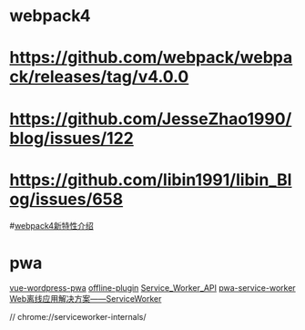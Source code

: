 # webpack4

# https://github.com/webpack/webpack/releases/tag/v4.0.0

# https://github.com/JesseZhao1990/blog/issues/122

# https://github.com/libin1991/libin_Blog/issues/658

#[webpack4新特性介绍](https://segmentfault.com/a/1190000013970017)

# pwa
[vue-wordpress-pwa](https://github.com/bstavroulakis/vue-wordpress-pwa)
[offline-plugin](https://github.com/NekR/offline-plugin)
[Service_Worker_API](https://developer.mozilla.org/en-US/docs/Web/API/Service_Worker_API)
[pwa-service-worker](http://lzw.me/a/pwa-service-worker.html)
[Web离线应用解决方案——ServiceWorker](https://www.cnblogs.com/dojo-lzz/p/8047336.html)


//  chrome://serviceworker-internals/
